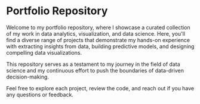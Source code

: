 # Portfolio Repository

Welcome to my portfolio repository, where I showcase a curated collection of my work in data analytics, visualization, and data science. Here, you'll find a diverse range of projects that demonstrate my hands-on experience with extracting insights from data, building predictive models, and designing compelling data visualizations.

This repository serves as a testament to my journey in the field of data science and my continuous effort to push the boundaries of data-driven decision-making.

Feel free to explore each project, review the code, and reach out if you have any questions or feedback.
